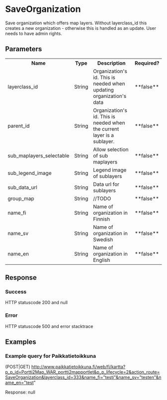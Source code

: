 # SaveOrganization
Save organization which offers map layers. Without layerclass_id this creates a new organization - otherwise this is handled as an update. User needs to have admin rights.

## Parameters
<table>
  <tr>
    <th>Name</th>
    <th>Type</th>
    <th>Description</th>
    <th>Required?</th>
  </tr>
  <tr>
    <td>layerclass_id</td>
    <td>String</td>
    <td>Organization's id. This is needed when updating organization's data</td>
    <td>**false**</td>
  </tr>
  <tr>
    <td>parent_id</td>
    <td>String</td>
    <td>Organization's id. This is needed when the current layer is a sublayer.</td>
    <td>**false**</td>
  </tr>
  <tr>
    <td>sub_maplayers_selectable</td>
    <td>String</td>
    <td>Allow selection of sub maplayers</td>
    <td>**false**</td>
  </tr>
  <tr>
    <td>sub_legend_image</td>
    <td>String</td>
    <td>Legend image of sublayers</td>
    <td>**false**</td>
  </tr>
  <tr>
    <td>sub_data_url</td>
    <td>String</td>
    <td>Data url for sublayers</td>
    <td>**false**</td>
  </tr>
  <tr>
    <td>group_map</td>
    <td>String</td>
    <td>//TODO</td>
    <td>**false**</td>
  </tr>
  <tr>
    <td>name_fi</td>
    <td>String</td>
    <td>Name of organization in Finnish</td>
    <td>**false**</td>
  </tr>
  <tr>
    <td>name_sv</td>
    <td>String</td>
    <td>Name of organization in Swedish</td>
    <td>**false**</td>
  </tr>
  <tr>
    <td>name_en</td>
    <td>String</td>
    <td>Name of organization in English</td>
    <td>**false**</td>
  </tr>
</table>

## Response

### Success
HTTP statuscode 200 and null

### Error
HTTP statuscode 500 and error stacktrace

## Examples

### Example query for Paikkatietoikkuna
(POST|GET)
http://www.paikkatietoikkuna.fi/web/fi/kartta?p_p_id=Portti2Map_WAR_portti2mapportlet&p_p_lifecycle=2&action_route=SaveOrganization&layerclass_id=333&name_fi="testi"&name_sv="testen"&name_en="test"

Response:
null
